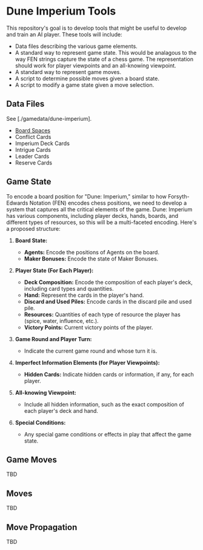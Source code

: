 # Dune Imperium Tools

This repository's goal is to develop tools that might be useful to develop and train an AI player.  These tools will include:

- Data files describing the various game elements.
- A standard way to represent game state.  This would be analagous to the way FEN strings capture the state of a chess game.  The representation should work for player viewpoints and an all-knowing viewpoint.
- A standard way to represent game moves.
- A script to determine possible moves given a board state.
- A script to modify a game state given a move selection.

## Data Files

See [./gamedata/dune-imperium].

- [Board Spaces](./gamedata/dune-imperium/board-spaces.json)
- Conflict Cards
- Imperium Deck Cards
- Intrigue Cards
- Leader Cards
- Reserve Cards


## Game State

To encode a board position for "Dune: Imperium," similar to how Forsyth-Edwards Notation (FEN) encodes chess positions, we need to develop a system that captures all the critical elements of the game. Dune: Imperium has various components, including player decks, hands, boards, and different types of resources, so this will be a multi-faceted encoding. Here's a proposed structure:

1. **Board State:**
    - **Agents:** Encode the positions of Agents on the board.
    - **Maker Bonuses:** Encode the state of Maker Bonuses.

1. **Player State (For Each Player):**
   - **Deck Composition:** Encode the composition of each player's deck, including card types and quantities.
   - **Hand:** Represent the cards in the player's hand.
   - **Discard and Used Piles:** Encode cards in the discard pile and used pile.
   - **Resources:** Quantities of each type of resource the player has (spice, water, influence, etc.).
   - **Victory Points:** Current victory points of the player.

1. **Game Round and Player Turn:**
   - Indicate the current game round and whose turn it is.

1. **Imperfect Information Elements (for Player Viewpoints):**
   - **Hidden Cards:** Indicate hidden cards or information, if any, for each player.

1. **All-knowing Viewpoint:**
   - Include all hidden information, such as the exact composition of each player's deck and hand.

1. **Special Conditions:**
   - Any special game conditions or effects in play that affect the game state.

## Game Moves

TBD

## Moves

TBD

## Move Propagation

TBD